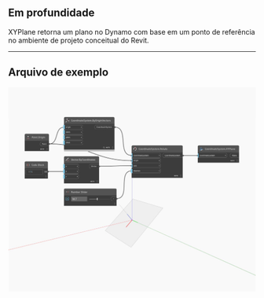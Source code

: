 ## Em profundidade
XYPlane retorna um plano no Dynamo com base em um ponto de referência no ambiente de projeto conceitual do Revit.
___
## Arquivo de exemplo

![XYPlane](./Autodesk.DesignScript.Geometry.CoordinateSystem.XYPlane_img.jpg)

